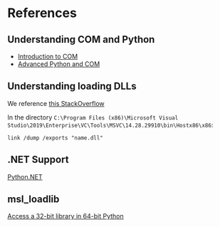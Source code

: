 # References

## Understanding COM and Python
- [Introduction to COM](http://www.icodeguru.com/WebServer/Python-Programming-on-Win32/ch05.htm)
- [Advanced Python and COM](http://www.icodeguru.com/WebServer/Python-Programming-on-Win32/ch12.htm)

## Understanding loading DLLs
We reference [this StackOverflow](https://stackoverflow.com/questions/43269781/loading-dll-using-python-ctypes)

In the directory `C:\Program Files (x86)\Microsoft Visual Studio\2019\Enterprise\VC\Tools\MSVC\14.28.29910\bin\Hostx86\x86`:
```
link /dump /exports "name.dll"
```

## .NET Support

[Python.NET](https://pythonnet.github.io)


## msl_loadlib

[Access a 32-bit library in 64-bit Python](https://msl-loadlib.readthedocs.io/en/latest/interprocess_communication.html)

